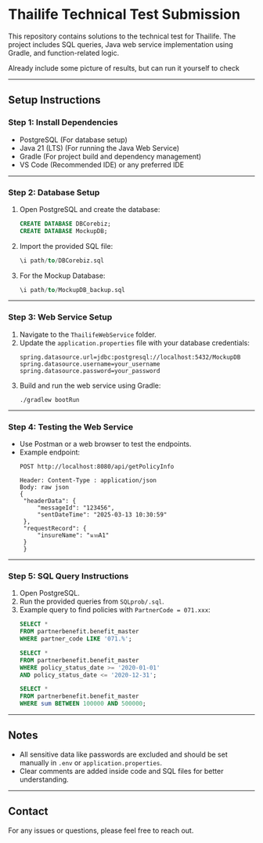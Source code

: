 # Thailife Technical Test Submission

This repository contains solutions to the technical test for Thailife. The project includes SQL queries, Java web service implementation using Gradle, and function-related logic.

Already include some picture of  results, but can run it yourself to check

---

## Setup Instructions

### Step 1: Install Dependencies
- PostgreSQL (For database setup)
- Java 21 (LTS) (For running the Java Web Service)
- Gradle (For project build and dependency management)
- VS Code (Recommended IDE) or any preferred IDE

---

### Step 2: Database Setup
1. Open PostgreSQL and create the database:
   ```sql
   CREATE DATABASE DBCorebiz;
   CREATE DATABASE MockupDB;
   ```
2. Import the provided SQL file:
   ```sql
   \i path/to/DBCorebiz.sql
   ```
3. For the Mockup Database:
   ```sql
   \i path/to/MockupDB_backup.sql
   ```

---

### Step 3: Web Service Setup
1. Navigate to the `ThailifeWebService` folder.
2. Update the `application.properties` file with your database credentials:
   ```
   spring.datasource.url=jdbc:postgresql://localhost:5432/MockupDB
   spring.datasource.username=your_username
   spring.datasource.password=your_password
   ```
3. Build and run the web service using Gradle:
   ```
   ./gradlew bootRun
   ```

---

### Step 4: Testing the Web Service
- Use Postman or a web browser to test the endpoints.
- Example endpoint:
  ```
  POST http://localhost:8080/api/getPolicyInfo

  Header: Content-Type : application/json
  Body: raw json
  {
   "headerData": {
       "messageId": "123456",
       "sentDateTime": "2025-03-13 10:30:59"
   },
   "requestRecord": {
       "insureName": "นายA1"
   }
   }
  ```

---

### Step 5: SQL Query Instructions
1. Open PostgreSQL.
2. Run the provided queries from `SQLprob/.sql`.
3. Example query to find policies with `PartnerCode = 071.xxx`:
   ```sql
   SELECT *
   FROM partnerbenefit.benefit_master
   WHERE partner_code LIKE '071.%';

   SELECT *
   FROM partnerbenefit.benefit_master
   WHERE policy_status_date >= '2020-01-01'
   AND policy_status_date <= '2020-12-31';

   SELECT *
   FROM partnerbenefit.benefit_master
   WHERE sum BETWEEN 100000 AND 500000;
   ```

---

## Notes
- All sensitive data like passwords are excluded and should be set manually in `.env` or `application.properties`.
- Clear comments are added inside code and SQL files for better understanding.

---

## Contact
For any issues or questions, please feel free to reach out.

